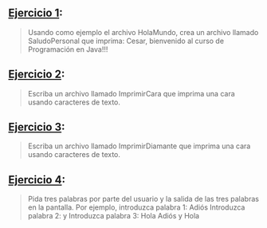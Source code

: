 ## [Ejercicio 1](https://github.com/EngineersSoftware/Dev_Senior_Ejercicios_Clase02/blob/main/SaludoPersonal.java):

> Usando como ejemplo el archivo HolaMundo, crea un archivo llamado SaludoPersonal que imprima: Cesar, bienvenido al curso de Programación en Java!!!

## [Ejercicio 2](https://github.com/EngineersSoftware/Dev_Senior_Ejercicios_Clase02/blob/main/ImprimirCara.java):

> Escriba un archivo llamado ImprimirCara que imprima una cara usando caracteres de texto.

## [Ejercicio 3](https://github.com/EngineersSoftware/Dev_Senior_Ejercicios_Clase02/blob/main/ImprimirDiamante.java):

> Escriba un archivo llamado ImprimirDiamante que imprima una cara usando caracteres de texto.

## [Ejercicio 4](https://github.com/EngineersSoftware/Dev_Senior_Ejercicios_Clase02/blob/main/SolicitudPalabras.java):

> Pida tres palabras por parte del usuario y la salida de las tres palabras en la pantalla. Por ejemplo, introduzca palabra 1: Adiós Introduzca palabra 2: y Introduzca palabra 3: Hola Adiós y Hola
